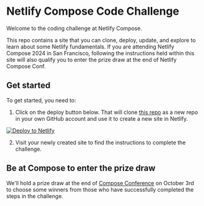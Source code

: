 # Netlify Compose Code Challenge

Welcome to the coding challenge at Netlify Compose.

This repo contains a site that you can clone, deploy, update, and explore to learn about some Netlify fundamentals. If you are attending Netlify Compose 2024 in San Francisco, following the instructions held within this site will also qualify you to enter the prize draw at the end of Netlify Compose Conf.

## Get started

To get started, you need to:

1. Click on the deploy button below. That will clone [this repo](https://github.com/netlify/compose-code-challenge) as a new repo in your own GitHub account and use it to create a new site in Netlify.
                
[![Deploy to Netlify](https://www.netlify.com/img/deploy/button.svg)](https://app.netlify.com/start/deploy?repository=https://github.com/netlify/compose-code-challenge)

2. Visit your newly created site to find the instructions to complete the challenge.

## Be at Compose to enter the prize draw

We'll hold a prize draw at the end of [Compose Conference](https://netlify.com/compose) on October 3rd to choose some winners from those who have successfully completed the steps in the challenge.
